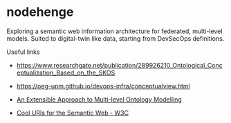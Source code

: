 # nodehenge
Exploring a semantic web information architecture for federated, multi-level models. Suited to digital-twin like data, starting from DevSecOps definitions.

Useful links
- https://www.researchgate.net/publication/289926210_Ontological_Conceptualization_Based_on_the_SKOS
- https://oeg-upm.github.io/devops-infra/conceptualview.html
-  [An Extensible Approach to Multi-level Ontology Modelling](https://www.google.com/url?sa=t&source=web&rct=j&opi=89978449&url=https://www.scitepress.org/Papers/2021/106842/106842.pdf&ved=2ahUKEwjCzdWi3_b_AhVeTEEAHSBbCUAQFnoECCgQAQ&usg=AOvVaw2XSpXQNa9kHgsEuktyRPOh)

- [Cool URIs for the Semantic Web - W3C](https://www.w3.org/TR/cooluris/)
